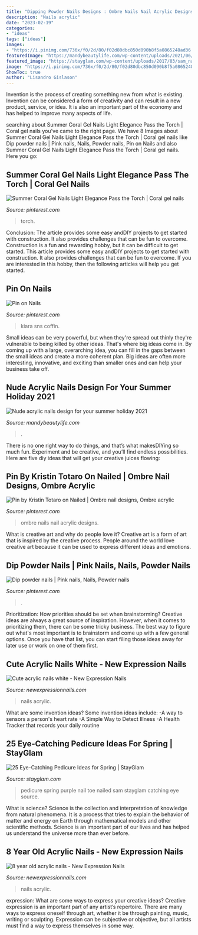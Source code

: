 ```yaml
---
title: "Dipping Powder Nails Designs : Ombre Nails Nail Acrylic Designs"
description: "Nails acrylic"
date: "2023-02-19"
categories:
- "ideas"
tags: ["ideas"]
images:
- "https://i.pinimg.com/736x/f0/2d/80/f02d80dbc850d090b8f5a0865248ad36.jpg"
featuredImage: "https://mandybeautylife.com/wp-content/uploads/2021/06/30-3.jpg"
featured_image: "https://stayglam.com/wp-content/uploads/2017/03/sam_nailed_it_14294939_181393995618015_705904480_n.jpg"
image: "https://i.pinimg.com/736x/f0/2d/80/f02d80dbc850d090b8f5a0865248ad36.jpg"
ShowToc: true
author: "Lisandro Gislason"
---
```



Invention is the process of creating something new from what is existing. Invention can be considered a form of creativity and can result in a new product, service, or idea. It is also an important part of the economy and has helped to improve many aspects of life.

	

		
searching about Summer Coral Gel Nails Light Elegance Pass the Torch | Coral gel nails you've came to the right page. We have 8 Images about Summer Coral Gel Nails Light Elegance Pass the Torch | Coral gel nails like Dip powder nails | Pink nails, Nails, Powder nails, Pin on Nails and also Summer Coral Gel Nails Light Elegance Pass the Torch | Coral gel nails. Here you go:
		
    
## Summer Coral Gel Nails Light Elegance Pass The Torch | Coral Gel Nails

<img loading=lazy src="https://i.pinimg.com/736x/f0/2d/80/f02d80dbc850d090b8f5a0865248ad36.jpg" onerror="this.onerror=null;this.src='https://tse3.mm.bing.net/th?id=OIP.hJWCrH1FE6MTCQ45lh1tXgHaJ3&amp;pid=15.1';" alt="Summer Coral Gel Nails Light Elegance Pass the Torch | Coral gel nails">

_Source: pinterest.com_

>torch. 

	

Conclusion: The article provides some easy andDIY projects to get started with construction. It also provides challenges that can be fun to overcome.
Construction is a fun and rewarding hobby, but it can be difficult to get started. This article provides some easy andDIY projects to get started with construction. It also provides challenges that can be fun to overcome. If you are interested in this hobby, then the following articles will help you get started.

    
## Pin On Nails

<img loading=lazy src="https://i.pinimg.com/736x/bf/b8/1d/bfb81de30e858b9de7ab88069e8745eb.jpg" onerror="this.onerror=null;this.src='https://tse3.mm.bing.net/th?id=OIP.UPVxoUCpDuZC28_KYuN_sAHaHa&amp;pid=15.1';" alt="Pin on Nails">

_Source: pinterest.com_

>kiara sns coffin. 

	

Small ideas can be very powerful, but when they're spread out thinly they're vulnerable to being killed by other ideas. That's where big ideas come in. By coming up with a large, overarching idea, you can fill in the gaps between the small ideas and create a more coherent plan. Big ideas are often more interesting, innovative, and exciting than smaller ones and can help your business take off.

    
## Nude Acrylic Nails Design For Your Summer Holiday 2021

<img loading=lazy src="https://mandybeautylife.com/wp-content/uploads/2021/06/30-3.jpg" onerror="this.onerror=null;this.src='https://tse4.mm.bing.net/th?id=OIP.pLpCbt0TEgIFo_chf3lvfQHaLH&amp;pid=15.1';" alt="Nude acrylic nails design for your summer holiday 2021">

_Source: mandybeautylife.com_

>. 

	

There is no one right way to do things, and that’s what makesDIYing so much fun. Experiment and be creative, and you’ll find endless possibilities. Here are five diy ideas that will get your creative juices flowing:

    
## Pin By Kristin Totaro On Nailed | Ombre Nail Designs, Ombre Acrylic

<img loading=lazy src="https://i.pinimg.com/736x/f7/5a/09/f75a09d35f61e85c5b35e1d8442d3734.jpg" onerror="this.onerror=null;this.src='https://tse2.mm.bing.net/th?id=OIP.t_z1Oq57Z_XeUDVOygTx5QHaHC&amp;pid=15.1';" alt="Pin by Kristin Totaro on Nailed | Ombre nail designs, Ombre acrylic">

_Source: pinterest.com_

>ombre nails nail acrylic designs. 

	

What is creative art and why do people love it?
Creative art is a form of art that is inspired by the creative process. People around the world love creative art because it can be used to express different ideas and emotions.

    
## Dip Powder Nails | Pink Nails, Nails, Powder Nails

<img loading=lazy src="https://i.pinimg.com/originals/f6/fa/fa/f6fafab106f4720c3b09198395675046.jpg" onerror="this.onerror=null;this.src='https://tse3.mm.bing.net/th?id=OIP.GqzeQ8MnzMVXiL3AgMXrhQHaJ4&amp;pid=15.1';" alt="Dip powder nails | Pink nails, Nails, Powder nails">

_Source: pinterest.com_

>. 

	

Prioritization: How priorities should be set when brainstorming?
Creative ideas are always a great source of inspiration. However, when it comes to prioritizing them, there can be some tricky business. The best way to figure out what's most important is to brainstorm and come up with a few general options. Once you have that list, you can start filing those ideas away for later use or work on one of them first.

    
## Cute Acrylic Nails White - New Expression Nails

<img loading=lazy src="https://newexpressionnails.com/wp-content/uploads/2019/02/cute-acrylic-nails-white-1.jpg" onerror="this.onerror=null;this.src='https://tse3.mm.bing.net/th?id=OIP.YhVTZ5FpwKzxf8GznjHZhQHaHX&amp;pid=15.1';" alt="Cute acrylic nails white - New Expression Nails">

_Source: newexpressionnails.com_

>nails acrylic. 

	

What are some invention ideas?
Some invention ideas include:
-A way to sensors a person's heart rate 
-A Simple Way to Detect Illness 
-A Health Tracker that records your daily routine

    
## 25 Eye-Catching Pedicure Ideas For Spring | StayGlam

<img loading=lazy src="https://stayglam.com/wp-content/uploads/2017/03/sam_nailed_it_14294939_181393995618015_705904480_n.jpg" onerror="this.onerror=null;this.src='https://tse2.mm.bing.net/th?id=OIP.3yFP00CC9w5uN7cPFTOO_wHaHa&amp;pid=15.1';" alt="25 Eye-Catching Pedicure Ideas for Spring | StayGlam">

_Source: stayglam.com_

>pedicure spring purple nail toe nailed sam stayglam catching eye source. 

	

What is science?
Science is the collection and interpretation of knowledge from natural phenomena. It is a process that tries to explain the behavior of matter and energy on Earth through mathematical models and other scientific methods. Science is an important part of our lives and has helped us understand the universe more than ever before.

    
## 8 Year Old Acrylic Nails - New Expression Nails

<img loading=lazy src="https://newexpressionnails.com/wp-content/uploads/2019/02/8-year-old-acrylic-nails-1.jpg" onerror="this.onerror=null;this.src='https://tse1.mm.bing.net/th?id=OIP.ZiSc_ARpuvIFbu8u1_DYzAHaEK&amp;pid=15.1';" alt="8 year old acrylic nails - New Expression Nails">

_Source: newexpressionnails.com_

>nails acrylic. 

	

expression: What are some ways to express your creative ideas?
Creative expression is an important part of any artist’s repertoire. There are many ways to express oneself through art, whether it be through painting, music, writing or sculpting. Expression can be subjective or objective, but all artists must find a way to express themselves in some way.

